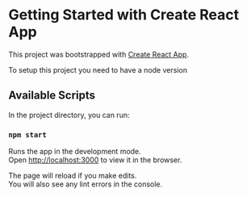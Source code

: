 # Getting Started with Create React App

This project was bootstrapped with [Create React App](https://github.com/facebook/create-react-app).

To setup this project you need to have a node version

## Available Scripts

In the project directory, you can run:

### `npm start`

Runs the app in the development mode.\
Open [http://localhost:3000](http://localhost:3000) to view it in the browser.

The page will reload if you make edits.\
You will also see any lint errors in the console.
